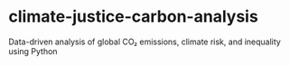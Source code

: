 # climate-justice-carbon-analysis
Data-driven analysis of global CO₂ emissions, climate risk, and inequality using Python
